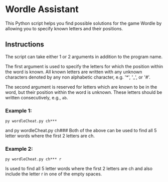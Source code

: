 # Wordle Assistant

This Python script helps you find possible solutions for the game Wordle by allowing you to specify known letters and their positions.

## Instructions

The script can take either 1 or 2 arguments in addition to the program name.

The first argument is used to specify the letters for which the position within the word is known. All known letters are written with any unknown characters denoted by any non alphabetic character, e.g. '*', '_', or '#'.

The second argument is reserved for letters which are known to be in the word, but their position within the word is unknown. These letters should be written consecutively, e.g., `ab`.

### Example 1:
    py wordleCheat.py ch*** 
  and
    py wordleCheat.py ch###
Both of the above can be used to find all 5 letter words where the first 2 letters are ch.

### Example 2:
    py wordleCheat.py ch*** r
Is used to find all 5 letter words where the first 2 letters are ch and also include the letter r in one of the empty spaces.
